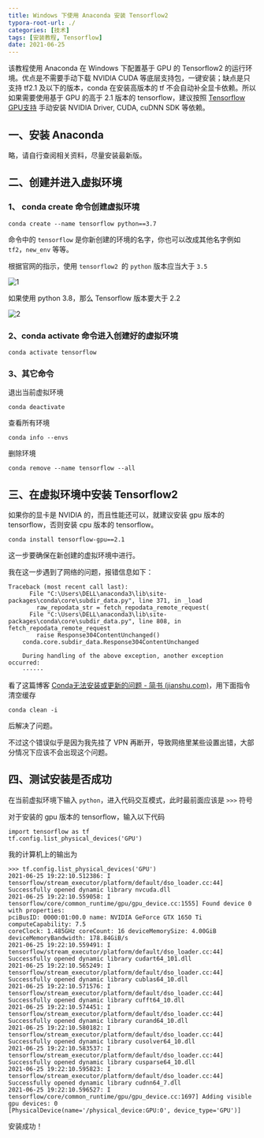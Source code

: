 ```yaml
---
title: Windows 下使用 Anaconda 安装 Tensorflow2
typora-root-url: ./
categories: [技术]
tags: [安装教程, Tensorflow]
date: 2021-06-25
---
```


该教程使用 Anaconda 在 Windows 下配置基于 GPU 的 Tensorflow2 的运行环境。优点是不需要手动下载 NVIDIA CUDA 等底层支持包，一键安装；缺点是只支持 tf2.1 及以下的版本，conda 在安装高版本的 tf 不会自动补全显卡依赖。所以如果需要使用基于 GPU 的高于 2.1 版本的 tensorflow，建议按照 [Tensorflow GPU支持](https://tensorflow.google.cn/install/gpu?hl=zh-cn) 手动安装 NVIDIA Driver, CUDA, cuDNN SDK 等依赖。

<!--more-->

## 一、安装 Anaconda

略，请自行查阅相关资料，尽量安装最新版。

## 二、创建并进入虚拟环境

### 1、 conda create 命令创建虚拟环境

```
conda create --name tensorflow python==3.7
```

命令中的 `tensorflow` 是你新创建的环境的名字，你也可以改成其他名字例如 `tf2`，`new_env` 等等。

根据官网的指示，使用 `tensorflow2 `的 `python` 版本应当大于 `3.5`

![1](/Windows-下使用-Anaconda-安装-Tensorflow2/1.png)

如果使用 python 3.8，那么 Tensorflow 版本要大于 2.2

![2](/Windows-下使用-Anaconda-安装-Tensorflow2/2.png)

### 2、conda activate 命令进入创建好的虚拟环境

```
conda activate tensorflow
```

### 3、其它命令

退出当前虚拟环境

```
conda deactivate
```

查看所有环境

```
conda info --envs
```

删除环境

```
conda remove --name tensorflow --all
```

## 三、在虚拟环境中安装 Tensorflow2

如果你的显卡是 NVIDIA 的，而且性能还可以，就建议安装 gpu 版本的 tensorflow，否则安装 cpu 版本的 tensorflow。

```
conda install tensorflow-gpu==2.1
```

这一步要确保在新创建的虚拟环境中进行。

我在这一步遇到了网络的问题，报错信息如下：

```
Traceback (most recent call last):
      File "C:\Users\DELL\anaconda3\lib\site-packages\conda\core\subdir_data.py", line 371, in _load
        raw_repodata_str = fetch_repodata_remote_request(
      File "C:\Users\DELL\anaconda3\lib\site-packages\conda\core\subdir_data.py", line 808, in fetch_repodata_remote_request
        raise Response304ContentUnchanged()
    conda.core.subdir_data.Response304ContentUnchanged

    During handling of the above exception, another exception occurred:
    ······
```

看了这篇博客 [Conda无法安装或更新的问题 - 简书 (jianshu.com)](https://www.jianshu.com/p/2bca744fcd82)，用下面指令清空缓存

```
conda clean -i
```

后解决了问题。

不过这个错误似乎是因为我先挂了 VPN 再断开，导致网络里某些设置出错，大部分情况下应该不会出现这个问题。

## 四、测试安装是否成功

在当前虚拟环境下输入 `python`，进入代码交互模式，此时最前面应该是 `>>>` 符号

对于安装的 gpu 版本的 tensorflow，输入以下代码

```
import tensorflow as tf 
tf.config.list_physical_devices('GPU')
```

我的计算机上的输出为

```
>>> tf.config.list_physical_devices('GPU')
2021-06-25 19:22:10.512386: I tensorflow/stream_executor/platform/default/dso_loader.cc:44] Successfully opened dynamic library nvcuda.dll
2021-06-25 19:22:10.559058: I tensorflow/core/common_runtime/gpu/gpu_device.cc:1555] Found device 0 with properties:
pciBusID: 0000:01:00.0 name: NVIDIA GeForce GTX 1650 Ti computeCapability: 7.5
coreClock: 1.485GHz coreCount: 16 deviceMemorySize: 4.00GiB deviceMemoryBandwidth: 178.84GiB/s
2021-06-25 19:22:10.559491: I tensorflow/stream_executor/platform/default/dso_loader.cc:44] Successfully opened dynamic library cudart64_101.dll
2021-06-25 19:22:10.565249: I tensorflow/stream_executor/platform/default/dso_loader.cc:44] Successfully opened dynamic library cublas64_10.dll
2021-06-25 19:22:10.571576: I tensorflow/stream_executor/platform/default/dso_loader.cc:44] Successfully opened dynamic library cufft64_10.dll
2021-06-25 19:22:10.574451: I tensorflow/stream_executor/platform/default/dso_loader.cc:44] Successfully opened dynamic library curand64_10.dll
2021-06-25 19:22:10.580182: I tensorflow/stream_executor/platform/default/dso_loader.cc:44] Successfully opened dynamic library cusolver64_10.dll
2021-06-25 19:22:10.583537: I tensorflow/stream_executor/platform/default/dso_loader.cc:44] Successfully opened dynamic library cusparse64_10.dll
2021-06-25 19:22:10.595823: I tensorflow/stream_executor/platform/default/dso_loader.cc:44] Successfully opened dynamic library cudnn64_7.dll
2021-06-25 19:22:10.596527: I tensorflow/core/common_runtime/gpu/gpu_device.cc:1697] Adding visible gpu devices: 0
[PhysicalDevice(name='/physical_device:GPU:0', device_type='GPU')]
```

安装成功！
